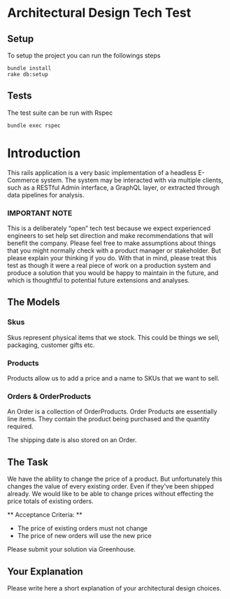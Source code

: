 # Architectural Design Tech Test

## Setup

To setup the project you can run the followings steps

```
bundle install
rake db:setup
```

## Tests
The test suite can be run with Rspec

```
bundle exec rspec
```

# Introduction
This rails application is a very basic implementation of a headless E-Commerce system. The system may be interacted with via multiple clients, such as a RESTful Admin interface, a GraphQL layer, or extracted through data pipelines for analysis.

### IMPORTANT NOTE
This is a deliberately “open” tech test because we expect experienced engineers to set help set direction and make recommendations that will benefit the company.
Please feel free to make assumptions about things that you might normally check with a product manager or stakeholder. But please explain your thinking if you do.
With that in mind, please treat this test as though it were a real piece of work on a production system and produce a solution that you would be happy to maintain in the future, and which is thoughtful to potential future extensions and analyses.

## The Models

### Skus

Skus represent physical items that we stock. This could be things we sell, packaging, customer gifts etc.

### Products

Products allow us to add a price and a name to SKUs that we want to sell.

### Orders & OrderProducts

An Order is a collection of OrderProducts. Order Products are essentially line items. They contain the product being purchased and the quantity required.

The shipping date is also stored on an Order.

## The Task

We have the ability to change the price of a product. But unfortunately this changes the value of every existing order. Even if they've been shipped already. We would like to be able to change prices without effecting the price totals of existing orders.

** Acceptance Criteria: **

* The price of existing orders must not change
* The price of new orders will use the new price

Please submit your solution via Greenhouse.

## Your Explanation

Please write here a short explanation of your architectural design choices.
